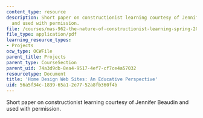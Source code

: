 ```yaml
---
content_type: resource
description: Short paper on constructionist learning courtesy of Jennifer Beaudin
  and used with permission.
file: /courses/mas-962-the-nature-of-constructionist-learning-spring-2003/56a5f34c183965a12e7752a8fb360f4b_short.pdf
file_type: application/pdf
learning_resource_types:
- Projects
ocw_type: OCWFile
parent_title: Projects
parent_type: CourseSection
parent_uid: 74a3d9db-8ea4-9517-4ef7-cf7ce4a57032
resourcetype: Document
title: 'Home Design Web Sites: An Educative Perspective'
uid: 56a5f34c-1839-65a1-2e77-52a8fb360f4b
---
```

Short paper on constructionist learning courtesy of Jennifer Beaudin and used with permission.

